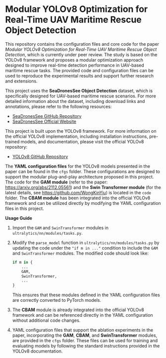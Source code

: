 # Modular YOLOv8 Optimization for Real-Time UAV Maritime Rescue Object Detection

This repository contains the configuration files and core code for the paper *Modular YOLOv8 Optimization for Real-Time UAV Maritime Rescue Object Detection*, which is currently under peer review. The study is based on the YOLOv8 framework and proposes a modular optimization approach designed to improve real-time detection performance in UAV-based maritime rescue tasks. The provided code and configuration files can be used to reproduce the experimental results and support further research and extensions.

This project uses the **SeaDronesSee Object Detection** dataset, which is specifically designed for UAV-based maritime rescue scenarios. For more detailed information about the dataset, including download links and annotations, please refer to the following resources:

- [SeaDronesSee GitHub Repository](https://github.com/Ben93kie/SeaDronesSee)
- [SeaDronesSee Official Website](https://macvi.org/)

This project is built upon the YOLOv8 framework. For more information on the official YOLOv8 implementation, including installation instructions, pre-trained models, and documentation, please visit the official YOLOv8 repository:

- [YOLOv8 GitHub Repository](https://github.com/ultralytics/ultralytics)

The **YAML configuration files** for the YOLOv8 models presented in the paper can be found in the `cfgs` folder. These configurations are designed to support the modular plug-and-play architecture proposed in this project. The code for the **GAM module** (refer to the paper: https://arxiv.org/abs/2112.05561) and the **Swin Transformer module** (for the latest details, see https://github.com/WongKinYiu) is located in the `code` folder. The **CBAM module** has been integrated into the official YOLOv8 framework and can be utilized directly by modifying the YAML configuration files in this project.



**Usage Guide**

1. Import the `GAM` and `SwinTransformer` modules in `ultralytics/nn/modules/tasks.py`. 
2. Modify the `parse_model` function in `ultralytics/nn/modules/tasks.py` by updating the code under the `"if m in ..."` condition to include the `GAM` and `SwinTransformer` modules. The modified code should look like:
   
   ```python
   if m in {
       ...
       GAM,
       SwinTransformer,
       ...
   }
   ```
   
   This ensures that these modules defined in the YAML configuration files are correctly converted to PyTorch models. 
3. The **CBAM** module is already integrated into the official YOLOv8 framework and can be referenced directly in the YAML configuration without additional code changes.
4. YAML configuration files that support the ablation experiments in the paper, incorporating the **GAM**, **CBAM**, and **SwinTransformer** modules, are provided in the `cfgs` folder. These files can be used for training and evaluating models by following the standard instructions provided in the YOLOv8 documentation.